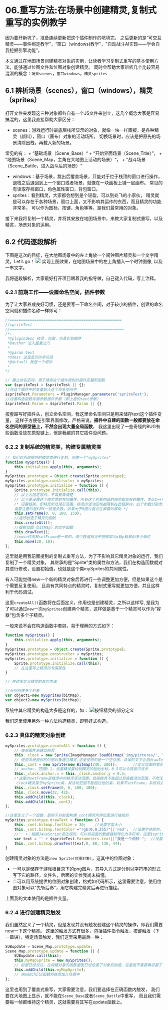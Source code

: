 # 06.重写方法:在场景中创建精灵,复制式重写的实例教学
因为要开新坑了，准备连续更新把这个插件制作的坑填完，
之后更新的是“可交互精灵——事件绑定教学”，“窗口（windows)教学"，"自动战斗AI实现——学会自我挖掘引擎功能”。

本文通过在地图场景创建精灵对象的实例，让读者学习复制式重写的基本使用方法，能够通过位图文件和位图对象创建精灵。
同时会帮助大家辨析几个比较容易混淆的概念：``场景scenes``，``窗口windows``，``精灵sprites``

## 6.1 辨析场景（scenes），窗口（windows），精灵（sprites）
打开文件夹发现这三种对象都各自有一个JS文件来创立，这几个概念大家是容易搞混的，这里我直接帮助大家区分：

+ scenes：游戏运行时最底层栈所显示的对象，就像一块一样画板，是各种精灵（颜料），窗口（画布）对象的活动场所，
切换场景时，应该是把原先的场景清除出栈，再载入新的场景。

常见的有：
    + “基础场景（Scene_Base）“
    + “开始界面场景（Scene_Title）”，
    + ”地图场景（Scene_Map，主角在大地图上活动的场景）“，
    + ”战斗场景（Scene_Battle，进入战斗后的场景）“
    
+ windows：基于场景，跳出后覆盖场景，只能对于位于栈顶的窗口进行操作，
退栈之后退回到上一个窗口或者场景，就像在一块画板上铺一层画布。
常见的有读取存档窗口，角色属性窗口，背包窗口。
+ sprites：看到精灵，大家都会想到是个轻盈，可以到处飞的小家伙，
精灵就是可以存在于各种场景，窗口上面，又不影响其运作的东西，而且精灵的功能非常多，
可以作为图标，按键，角色等等，是我们最常用的对象。

接下来我将复制一个精灵，并将其安放在地图场景中，来教大家复制式重写，以及精灵，场景对象的运用。

## 6.2 代码逐段解析
下图是这次的目标，在大地图场景中的左上角放一个闹钟图片精灵和一个文字精灵，Let’s go！
![](img/6-1.png)
实现上图效果，在地图场景中的左上角插入一个时钟图像, 以及一串文字。

我将逐段解析，大家最好打开项目跟着我的指导做，自己键入代码，写上注释。

### 6.2.1 前期工作——设置命名空间，插件参数
为了让大家养成良好习惯，还是要写一下命名空间，对于较小的插件，创建的命名空间就和插件名称一样即可：
```js
//==================================================
//spriteTest
//===================================================
/*:
 *@plugindesc 精灵，位图，场景实验插件
 *@author 进入盛夏之门
 *
 *@param text
 *@desc 这是显示的字符段
 *@default 我是一个闹钟
 *
*/

// 建立命名空间，用于储存这个插件用到的插件变量和函数
var $spriteTest = $spriteTest || {};
//将这个插件中的变量放入这个命名空间中
$spriteTest.Parameters = PluginManager.parameters('spriteTest');
//设置构造函数存储参数插件参数（即上面的text参数）
$spriteTest.Param = $spriteTest.Param || {}
```

按套路写好插件头，创立命名空间，我这里命名空间只是用来储存text这个插件变量，
这样子方便在引擎界面修改，严格来说，**插件中自建的函数一般都要放在命名空间的原型链上，不然会出现大量全局函数**，
我这里出现了一些奇怪的BUG有些函数没放在原型链上，但是我编的其它插件没问题。

### 6.2.2 复制系统的精灵类，构建专属精灵类
```js
// 我们对系统提供的精灵类进行复制，创建一个"mySprites"
function mySprites() {
    this.initialize.apply(this, arguments);
}
mySprites.prototype = Object.create(Sprite.prototype);
mySprites.prototype.constructor = mySprites;
mySprites.prototype.initialize = function () {
    Sprite.prototype.initialize.call(this);
    // 以上为固定写法，不需要弄清楚
    // 以下是设置这个精灵类的共同属性，所有这个对象构造的精灵都具有的属性，类比C++中的类
    /* 设置框架，即精灵所处矩形范围，精灵的活动区域被限制在此框架内，四个参数分别为左上角的X,Y的坐标，宽度（横），长度（竖）
    需要注意的是X和Y一般是负数，如果大于0图片就会往屏幕外移动 */
    this.setFrame(0, 0, 100, 150);
    //运行创造子精灵的函数
    this.createAll();
    //绘制位图（bitMap）的文字函数
    this.drawText();
    //move作用和setFrame是一样的，两个数值相当于把框架沿x轴y轴移动多少单位
    this.move(20, 10);
};
```
这里就是用我前面提到的复制式重写方法，为了不影响其它精灵对象的运行，我们复制了一个精灵对象，
其继承的是"Sprite"类的属性和方法，我们在构造函数就对其进行修改，设置初始值，也就是这个类mySprites的共同属性。

有人可能觉得new一个新的精灵对象后再进行一些调整更加方便，但是如果这个是个需要反复使用，
且具有共同特点的精灵时，复制式重写就更加方便，并且这样利于代码调试。

这里``createAll()``函数将在后面定义，作用也是创建精灵，之所以这样写,
是我为了可以通过``new``一次``mySprites``创建两个精灵，这样做是基于一个精灵可以作为”容器“包含多个子精灵。

一般来说不会在构造函数中套娃，易于理解的方式如下：
```js
function mySprites() {
    this.initialize.apply(this, arguments);
}
mySprites.prototype = Object.create(Sprite.prototype);
mySprites.prototype.constructor = mySprites;
mySprites.prototype.initialize = function () {
    Sprite.prototype.initialize.call(this);
    // 在这里写上精灵的专属属性
}

// 在这里定义精灵的其它方法

//分别创建多个对象
var object1=new mySprites(bitMap);
var object2=new mySprites(bitMap);
```
系统中其它精灵的构造大多是这样的，如：
![按钮精灵的部分定义](img/6-2.png)


我们这里使用另外一种方法构造精灵，即套娃式构造。

### 6.2.3 具体的精灵对象创建
```js
mySprites.prototype.createAll = function () {
    // 使用图片来建立精灵
    this._clock = new Sprite(ImageManager.loadBitmap('img/pictures/', "clock", true));
    // 使用系统提供的位图对象建立精灵,这里使用的是一个空位图，具体的文字会用drawText函数上描绘
    this._cont = new Sprite(new Bitmap(240, 200));       //定义位图的宽和高      
    // anchor，范围0-1，设置精设置绘制精灵的起始坐标，0.5可以令其居中显示
    this._clock.anchor.x = this._clock.anchor.y = 0.5;         
    /*这里的setFrame是精灵中的精灵活动范围，低级精灵不能超过其容器活动范围，不然无法显示
    _clock精灵属于mySprite类，其活动范围不能超过他的类，如果不setFrame，系统将会给一个默认值*/
    this._clock.setFrame(0, 0, 100, 100);
    this._clock.move(32, 42);                         
    this.addChild(this._clock);
    this.addChild(this._cont);
};

//这里定义了一个函数，是用于对前面构建_cont精灵所用位图进行描绘的
mySprites.prototype.drawText = function () {
    this._cont.bitmap.fontSize = 30;    //设置字型大小
    this._cont.bitmap.textColor ="rgb(0,0,255)"||'red';  //设置字体颜色，可用RGB表示法或者英文字符
    //'' +：根据JavaScript语法规则，可以将后面的数据强制转化为字符串，这里$spriteTest.Parameters.text原本就是字符串，这样做法是为了防止出错
    var text = '' + $spriteTest.Parameters.text||"我是一个闹钟 ";  //设置文本
    this._cont.bitmap.drawText(text,0, 88, 136, 44);
}
```
创建精灵对象的方法是:``new Sprite(位图对象)``，这其中的位图对象：
+ 一可以是储存于游戏根目录下的png图片，其导入方式是分别以字符串的形式写下它的路径，文件名，后面的实参我尚未搞懂。
+ 二可以用系统提供的位图对象创建，格式如代码所示，这里需要注意，使用位图对象可以”先斩后奏“，用它构建完精灵后再进行描绘。

上面我的文本使用的是插件变量。

### 6.2.4 进行创建精灵触发
我们虽然定义了一个精灵，但是发现并没有触发创建这个精灵的操作，即我们需要new一下这个精灵。
这里的触发方式有很多，包括插件指令触发，按键触发（下一章讲），特定场景触发，我们这里采用最后一种：
```js
SUBupdate = Scene_Map.prototype.update;
Scene_Map.prototype.update = function () {
    SUBupdate.call(this);
    this.myMapSprite = new mySprites();
    // 前面已经说过，在构建对象的函数里面已经设置了对象初始值，这里就不需要再设置了
    this.addChild(this.myMapSprite);
    // 用addChild函数将精灵加入场景中
};
```

这里也用到了覆盖式重写，大家需要注意，我们要选择在正确函数内触发，
我们要在大地图上显示，就不能在``Scene_Base``或者``Scene_Battle``中重写，
而且我们需要每一帧都维持这个精灵，这就需要将其写在update函数上。
